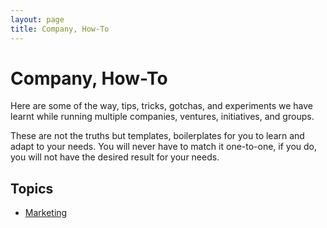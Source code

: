```yaml
---
layout: page
title: Company, How-To
---
```


# Company, How-To

Here are some of the way, tips, tricks, gotchas, and experiments we have learnt while running multiple companies, ventures, initiatives, and groups.

These are not the truths but templates, boilerplates for you to learn and adapt to your needs. You will never have to match it one-to-one, if you do, you will not have the desired result for your needs.

## Topics

- [Marketing](marketing)
